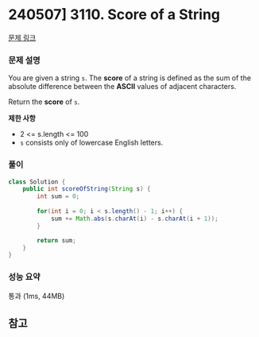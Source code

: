 # 240507] 3110. Score of a String

[문제 링크](https://leetcode.com/problems/score-of-a-string/description/)

### 문제 설명
You are given a string `s`. The **score** of a string is defined as the sum of the absolute difference between the **ASCII** values of adjacent characters.

Return the **score** of `s`.

**제한 사항**  
* 2 <= s.length <= 100
* `s` consists only of lowercase English letters.

### 풀이
```java
class Solution {
    public int scoreOfString(String s) {
        int sum = 0;
        
        for(int i = 0; i < s.length() - 1; i++) {
            sum += Math.abs(s.charAt(i) - s.charAt(i + 1));
        }

        return sum;
    }
}
```

### 성능 요약
통과 (1ms, 44MB)

## 참고
